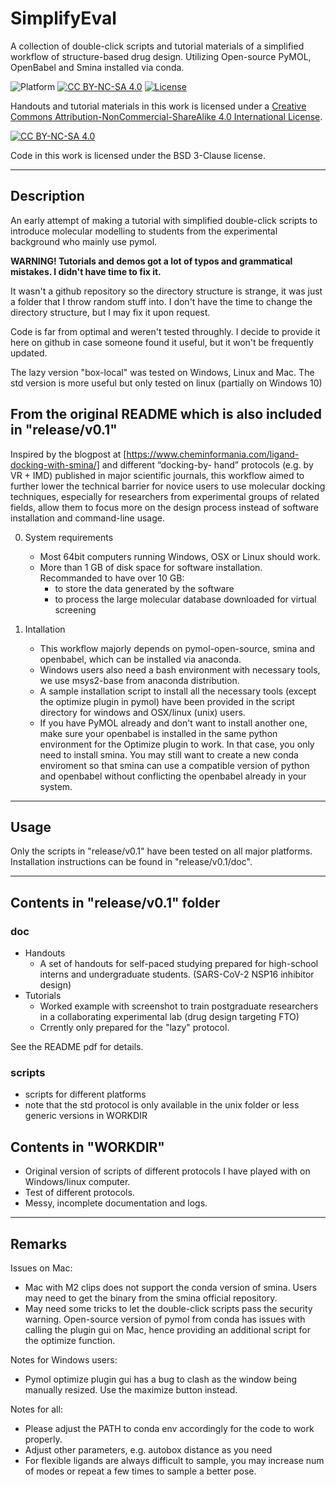 # SimplifyEval
A collection of double-click scripts and tutorial materials of a simplified workflow of structure-based drug design. Utilizing Open-source PyMOL, OpenBabel and Smina installed via conda.

![Platform](https://img.shields.io/static/v1?label=platform&message=windows%20%7C%20macos%20%7C%20linux&color=informational)
[![CC BY-NC-SA 4.0][cc-by-nc-sa-shield]][cc-by-nc-sa]
[![License](https://img.shields.io/badge/License-BSD%203-lightgrey.svg)](https://opensource.org/license/bsd-3-clause/)

Handouts and tutorial materials in this work is licensed under a
[Creative Commons Attribution-NonCommercial-ShareAlike 4.0 International License][cc-by-nc-sa].

[![CC BY-NC-SA 4.0][cc-by-nc-sa-image]][cc-by-nc-sa]

[cc-by-nc-sa]: http://creativecommons.org/licenses/by-nc-sa/4.0/
[cc-by-nc-sa-image]: https://licensebuttons.net/l/by-nc-sa/4.0/88x31.png
[cc-by-nc-sa-shield]: https://img.shields.io/badge/License-CC%20BY--NC--SA%204.0-lightgrey.svg

Code in this work is licensed under the BSD 3-Clause license.

---
## Description 
An early attempt of making a tutorial with simplified double-click scripts to introduce molecular modelling to students from the experimental background who mainly use pymol. 

<b> WARNING! Tutorials and demos got a lot of typos and grammatical mistakes. I didn't have time to fix it. </b>

It wasn't a github repository so the directory structure is strange, it was just a folder that I throw random stuff into. I don't have the time to change the directory structure, but I may fix it upon request. 

Code is far from optimal and weren't tested throughly. I decide to provide it here on github in case someone found it useful, but it won't be frequently updated.

The lazy version "box-local" was tested on Windows, Linux and Mac. 
The std version is more useful but only tested on linux (partially on Windows 10)


## From the original README which is also included in "release/v0.1"
Inspired by the blogpost at [https://www.cheminformania.com/ligand-docking-with-smina/] and different “docking-by-
hand” protocols (e.g. by VR + IMD) published in major scientific journals, this workflow aimed to further lower 
the technical barrier for novice users to use molecular docking techniques, especially for researchers from 
experimental groups of related fields, allow them to focus more on the design process instead of software 
installation and command-line usage.

0. System requirements
    - Most 64bit computers running Windows, OSX or Linux should work.
    - More than 1 GB of disk space for software installation. Recommanded to have over 10 GB:
        - to store the data generated by the software 
        - to process the large molecular database downloaded for virtual screening

1. Intallation
    - This workflow majorly depends on pymol-open-source, smina and openbabel, which can be installed via anaconda.
    - Windows users also need a bash environment with necessary tools, we use msys2-base from anaconda distribution.
    - A sample installation script to install all the necessary tools (except the optimize plugin in pymol) have 
      been provided in the script directory for windows and OSX/linux (unix) users.
    - If you have PyMOL already and don't want to install another one, make sure your openbabel is installed in the 
      same python environment for the Optimize plugin to work. In that case, you only need to install smina. 
      You may still want to create a new conda enviroment so that smina can use a compatible version of python and
      openbabel without conflicting the openbabel already in your system.

---
## Usage
Only the scripts in "release/v0.1" have been tested on all major platforms. Installation instructions can be found in "release/v0.1/doc".

---
## Contents in "release/v0.1" folder
### doc
- Handouts 
    - A set of handouts for self-paced studying prepared for high-school interns and undergraduate students. (SARS-CoV-2 NSP16 inhibitor design)
- Tutorials 
    - Worked example with screenshot to train postgraduate researchers in a collaborating experimental lab (drug design targeting FTO)
    - Crrently only prepared for the "lazy" protocol.

See the README pdf for details. 

### scripts
- scripts for different platforms 
- note that the std protocol is only available in the unix folder or less generic versions in WORKDIR 


## Contents in "WORKDIR"
- Original version of scripts of different protocols I have played with on Windows/linux computer.
- Test of different protocols. 
- Messy, incomplete documentation and logs.

---
## Remarks 
Issues on Mac:
- Mac with M2 clips does not support the conda version of smina. Users may need to get the binary from the smina official repository.
- May need some tricks to let the double-click scripts pass the security warning.
Open-source version of pymol from conda has issues with calling the plugin gui on Mac, hence providing an additional script for the optimize function.

Notes for Windows users:
- Pymol optimize plugin gui has a bug to clash as the window being manually resized. Use the maximize button instead.

Notes for all:
- Please adjust the PATH to conda env accordingly for the code to work properly.
- Adjust other parameters, e.g. autobox distance as you need
- For flexible ligands are always difficult to sample, you may increase num of modes or repeat a few times to sample a better pose. 

